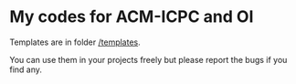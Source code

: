 My codes for ACM-ICPC and OI
======

Templates are in folder [/templates](https://github.com/boleynsu/acmicpc-codes/tree/master/templates).

You can use them in your projects freely but please report the bugs if you find any.
